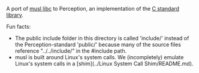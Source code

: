 A port of [musl libc](https://musl.libc.org/) to Perception, an implementation of the [C standard library](https://en.wikipedia.org/wiki/C_standard_library).

Fun facts:
- The public include folder in this directory is called 'include/' instead of the Perception-standard 'public/' because many of the source files reference "../../include/" in the #include path.
- musl is built around Linux's system calls. We (incompletely) emulate Linux's system calls in a [shim](../Linux System Call Shim/README.md).